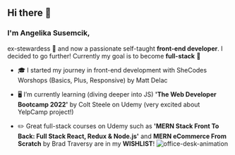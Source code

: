 ## Hi there 👋

### I'm Angelika Susemcik,
 ex-stewardess 🛫 and now a passionate self-taught **front-end developer**. I decided to go further! Currently my goal is to become **full-stack** 💪

- 🎓 I started my journey in front-end development with SheCodes Worshops (Basics, Plus, Responsive) by Matt Delac

- 🖥️ I’m currently learning (diving deeper into JS) **'The Web Developer Bootcamp 2022'** by Colt Steele on Udemy (very excited about YelpCamp project!)

- ✏️ Great full-stack courses on Udemy such as **'MERN Stack Front To Back: Full Stack React, Redux & Node.js'** and **MERN eCommerce From Scratch** by Brad Traversy are in my **WISHLIST**!
![office-desk-animation](https://user-images.githubusercontent.com/67637075/192196267-62397a27-1938-4359-a92d-55deb69eea24.gif)
